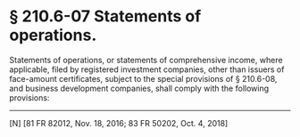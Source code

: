 # § 210.6-07   Statements of operations.

Statements of operations, or statements of comprehensive income, where applicable, filed by registered investment companies, other than issuers of face-amount certificates, subject to the special provisions of § 210.6-08, and business development companies, shall comply with the following provisions:



---

[N] [81 FR 82012, Nov. 18, 2016; 83 FR 50202, Oct. 4, 2018]




